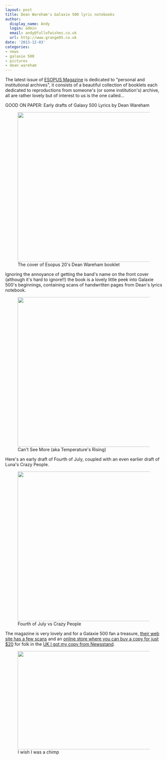 ```yaml
---
layout: post
title: Dean Wareham's Galaxie 500 lyric notebooks
author:
  display_name: Andy
  login: admin
  email: andy@fullofwishes.co.uk
  url: http://www.grange85.co.uk
date: '2013-12-03'
categories:
- news
- galaxie 500
- pictures
- dean wareham
---
```

<p>The latest issue of <a href="https://www.esopusmag.com/">ESOPUS Magazine</a> is dedicated to "personal and institutional archives", it consists of a beautiful collection of booklets each dedicated to reproductions from someone's (or some institution's) archive, all are rather lovely but of interest to us is the one called...</p>
<p>GOOD ON PAPER: Early drafts of Galaxy 500 Lyrics by Dean Wareham<br />
<figure class="caption aligncenter"><img src="https://media.fullofwishes.co.uk/01-galaxie_500/pictures/esopus20/good-on-paper-snap.jpg" width="640" height="480" class /><figcaption class="caption-text"> The cover of Esopus 20's Dean Wareham booklet</figcaption></figure>
<p>Ignoring the annoyance of getting the band's name on the front cover (although it's hard to ignore!!) the book is a lovely little peek into Galaxie 500's beginnings, containing scans of handwritten pages from Dean's lyrics notebook.<br />
<figure class="caption aligncenter"><img src="https://media.fullofwishes.co.uk/01-galaxie_500/pictures/esopus20/temperatures-rising.jpg" width="640" height="480" class /><figcaption class="caption-text"> Can't See More (aka Temperature's Rising) </figcaption></figure>
<p>Here's an early draft of Fourth of July, coupled with an even earlier draft of Luna's Crazy People.<br />
<figure class="caption aligncenter"><img src="https://media.fullofwishes.co.uk/01-galaxie_500/pictures/esopus20/fourth-of-july-versus-crazy-people.jpg" width="640" height="480" class /><figcaption class="caption-text"> Fourth of July vs Crazy People</figcaption></figure>
<p>The magazine is very lovely and for a Galaxie 500 fan a treasure, <a href="https://www.esopusmag.com/contents/view/313">their web site has a few scans</a> and an <a href="https://secure.esopusmag.com/store/product/51" title="Esopus 20">online store where you can buy a copy for just $20</a> for folk in the <a href="http://www.newsstand.co.uk/652-Culture-Magazines/13996-Subscribe-to-ESOPUS-Magazine-Subscription.aspx">UK I got my copy from Newsstand</a>.</p>
<p><figure class="caption aligncenter"><img src="https://media.fullofwishes.co.uk/01-galaxie_500/pictures/esopus20/i-wish-i-was-a-chimp.jpg" width="640" height="315" class /><figcaption class="caption-text"> I wish I was a chimp</figcaption></figure>
